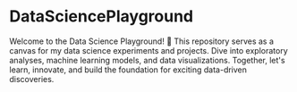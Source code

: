 # DataSciencePlayground
 Welcome to the Data Science Playground! 🚀 This repository serves as a canvas for my data science experiments and projects. Dive into exploratory analyses, machine learning models, and data visualizations. Together, let's learn, innovate, and build the foundation for exciting data-driven discoveries. 
